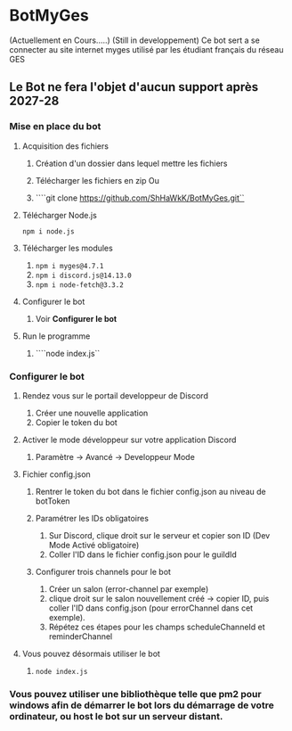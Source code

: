 # BotMyGes 

(Actuellement en Cours.....) (Still in developpement)
Ce bot sert a se connecter au site internet myges utilisé par les étudiant français du réseau GES

## Le Bot ne fera l'objet d'aucun support après 2027-28

### Mise en place du bot
1. Acquisition des fichiers
    1. Création d'un dossier dans lequel mettre les fichiers

    2. Télécharger les fichiers en zip
    Ou
    3. ````git clone https://github.com/ShHaWkK/BotMyGes.git``

2. Télécharger Node.js

    ``` npm i node.js ```

3. Télécharger les modules
    1. ```npm i myges@4.7.1```
    2. ```npm i discord.js@14.13.0```
    3. ```npm i node-fetch@3.3.2```

4. Configurer le bot
    1. Voir __Configurer le bot__

5. Run le programme
    1. ````node index.js``






### Configurer le bot

1. Rendez vous sur le portail developpeur de Discord
    1. Créer une nouvelle application
    2. Copier le token du bot

2. Activer le mode développeur sur votre application Discord
    1. Paramètre -> Avancé -> Developpeur Mode

3. Fichier config.json
    1. Rentrer le token du bot dans le fichier config.json au niveau de botToken
    2. Paramétrer les IDs obligatoires
        1. Sur Discord, clique droit sur le serveur et copier son ID (Dev Mode Activé obligatoire)
        2. Coller l'ID dans le fichier config.json pour le guildId

    3. Configurer trois channels pour le bot
        1. Créer un salon (error-channel par exemple)
        2. clique droit sur le salon nouvellement créé -> copier ID, puis coller l'ID dans config.json (pour errorChannel dans cet exemple).
        2. Répétez ces étapes pour les champs scheduleChanneId et reminderChannel

4. Vous pouvez désormais utiliser le bot
    1. ```node index.js```


### Vous pouvez utiliser une bibliothèque telle que pm2 pour windows afin de démarrer le bot lors du démarrage de votre ordinateur, ou host le bot sur un serveur distant.
 
